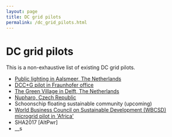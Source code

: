 ```yaml
---
layout: page
title: DC grid pilots
permalink: /dc_grid_pilots.html
---
```

# DC grid pilots
This is a non-exhaustive list of existing DC grid pilots.
* [Public lighting in Aalsmeer, The Netherlands](http://www.directcurrent.eu/en/news/news-archive/112-first-dc-smart-grid-for-public-lighting)
* [DCC+G pilot in Fraunhofer office](http://www.dcc-g.eu/)
* [The Green Village in Delft, The Netherlands](http://www.thegreenvillage.org/)
* [Nupharo, Czech Republic](http://www.nupharo.com/technology/direct-current)
* Schoonschip floating sustainable community (upcoming)
* [World Business Council on Sustainable Development (WBCSD) microgrid pilot in 'Africa'](http://www.p-plus.nl/nieuws/microgrids)
* SHA2017 [AltPwr]
* _<Your additions here...>_s
